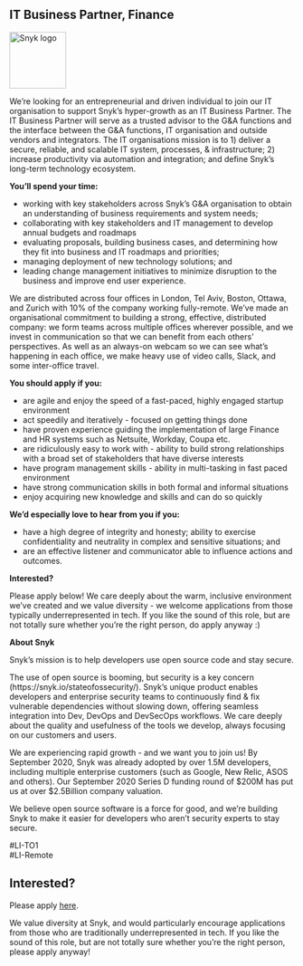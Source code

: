 IT Business Partner, Finance
---

<img src="https://res.cloudinary.com/snyk/image/upload/v1537345894/press-kit/brand/logo-black.png" width="100" alt="Snyk logo" />

<p><span style="font-weight: 400;">We’re looking for an entrepreneurial and driven individual to join our IT organisation to support Snyk’s hyper-growth as an IT Business Partner. The IT Business Partner will serve as a trusted advisor to the G&amp;A functions and the interface between the G&amp;A functions, IT organisation and outside vendors and integrators. The IT organisations mission is to 1) deliver a secure, reliable, and scalable IT system, processes, &amp; infrastructure; 2) increase productivity via automation and integration; and define Snyk’s long-term technology ecosystem.</span></p>
<p><strong>You’ll spend your time:</strong></p>
<ul>
<li style="font-weight: 400;"><span style="font-weight: 400;">working with key stakeholders across Snyk’s G&amp;A organisation to obtain an understanding of business requirements and system needs;</span></li>
<li style="font-weight: 400;"><span style="font-weight: 400;">collaborating with key stakeholders and IT management to develop annual budgets and roadmaps</span></li>
<li style="font-weight: 400;"><span style="font-weight: 400;">evaluating proposals, building business cases, and determining how they fit into business and IT roadmaps and priorities;</span></li>
<li style="font-weight: 400;"><span style="font-weight: 400;">managing deployment of new technology solutions; and</span></li>
<li style="font-weight: 400;"><span style="font-weight: 400;">leading change management initiatives to minimize disruption to the business and improve end user experience.</span></li>
</ul>
<p><span style="font-weight: 400;">We are distributed across four offices in London, Tel Aviv, Boston, Ottawa, and Zurich with 10% of the company working fully-remote. We’ve made an organisational commitment to building a strong, effective, distributed company: we form teams across multiple offices wherever possible, and we invest in communication so that we can benefit from each others’ perspectives. As well as an always-on webcam so we can see what’s happening in each office, we make heavy use of video calls, Slack, and some inter-office travel.</span></p>
<p><strong>You should apply if you:</strong></p>
<ul>
<li style="font-weight: 400;"><span style="font-weight: 400;">are agile and enjoy the speed of a fast-paced, highly engaged startup environment</span></li>
<li style="font-weight: 400;"><span style="font-weight: 400;">act speedily and iteratively - focused on getting things done&nbsp;&nbsp;&nbsp;&nbsp;</span></li>
<li style="font-weight: 400;"><span style="font-weight: 400;">have proven experience guiding the implementation of large Finance and HR systems such as Netsuite, Workday, Coupa etc.</span></li>
<li style="font-weight: 400;"><span style="font-weight: 400;">are ridiculously easy to work with - ability to build strong relationships with a broad set of stakeholders that have diverse interests</span></li>
<li style="font-weight: 400;"><span style="font-weight: 400;">have program management skills - ability in multi-tasking in fast paced environment</span></li>
<li style="font-weight: 400;"><span style="font-weight: 400;">have strong communication skills in both formal and informal situations</span></li>
<li style="font-weight: 400;"><span style="font-weight: 400;">enjoy acquiring new knowledge and skills and can do so quickly</span></li>
</ul>
<p><strong>We’d especially love to hear from you if you:</strong></p>
<ul>
<li style="font-weight: 400;"><span style="font-weight: 400;">have a high degree of integrity and honesty; ability to exercise confidentiality and neutrality in complex and sensitive situations; and</span></li>
<li style="font-weight: 400;"><span style="font-weight: 400;">are an effective listener and communicator able to influence actions and outcomes.</span></li>
</ul>
<p><strong>Interested?</strong></p>
<p><span style="font-weight: 400;">Please apply below! We care deeply about the warm, inclusive environment we’ve created and we value diversity - we welcome applications from those typically underrepresented in tech. If you like the sound of this role, but are not totally sure whether you’re the right person, do apply anyway :)</span></p>
<p><strong>About Snyk</strong></p>
<p><span style="font-weight: 400;">Snyk’s mission is to help developers use open source code and stay secure.</span></p>
<p><span style="font-weight: 400;">The use of open source is booming, but security is a key concern (https://snyk.io/stateofossecurity/). Snyk’s unique product enables developers and enterprise security teams to continuously find &amp; fix vulnerable dependencies without slowing down, offering seamless integration into Dev, DevOps and DevSecOps workflows. We care deeply about the quality and usefulness of the tools we develop, always focusing on our customers and users.</span></p>
<p><span style="font-weight: 400;">We are experiencing rapid growth - and we want you to join us! By September 2020, Snyk was already adopted by over 1.5M developers, including multiple enterprise customers (such as Google, New Relic, ASOS and others). Our September 2020 Series D funding round of $200M has put us at over $2.5Billion company valuation.</span></p>
<p><span style="font-weight: 400;">We believe open source software is a force for good, and we’re building Snyk to make it easier for developers who aren’t security experts to stay secure.</span></p>
<p><span style="font-weight: 400;">#LI-TO1<br>#LI-Remote</span></p>

Interested?
---

Please apply [here](https://boards.greenhouse.io/snyk/jobs/5127809002#app).

We value diversity at Snyk, and would particularly encourage applications from those who are traditionally underrepresented in tech.
If you like the sound of this role, but are not totally sure whether you’re the right person, please apply anyway!
